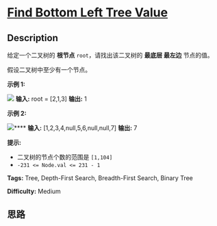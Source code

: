 # [Find Bottom Left Tree Value][title]

## Description

给定一个二叉树的 **根节点** `root`，请找出该二叉树的 **最底层 最左边** 节点的值。

假设二叉树中至少有一个节点。

**示例 1:**

![](https://assets.leetcode.com/uploads/2020/12/14/tree1.jpg)
            **输入:** root = [2,1,3]    **输出:** 1    

**示例 2:**

![](https://assets.leetcode.com/uploads/2020/12/14/tree2.jpg)****
            **输入:** [1,2,3,4,null,5,6,null,null,7]    **输出:** 7    

**提示:**

  * 二叉树的节点个数的范围是 `[1,104]`
  * `-231 <= Node.val <= 231 - 1`


**Tags:** Tree, Depth-First Search, Breadth-First Search, Binary Tree

**Difficulty:** Medium

## 思路

[title]: https://leetcode-cn.com/problems/find-bottom-left-tree-value

